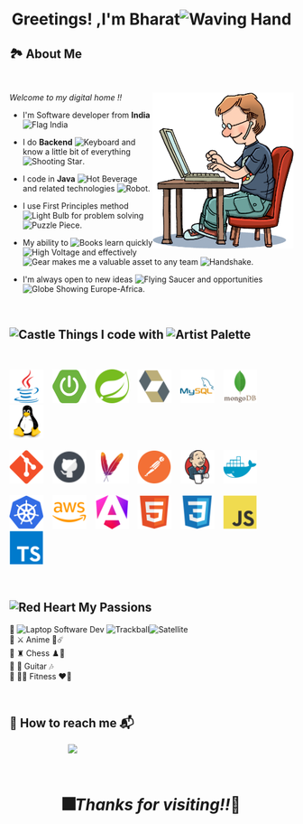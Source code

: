 <h1 align="center">Greetings! ,I'm Bharat<img src="https://raw.githubusercontent.com/Tarikul-Islam-Anik/Animated-Fluent-Emojis/master/Emojis/Hand%20gestures/Waving%20Hand.png" alt="Waving Hand" width="38" height="38" /> </h1> 





## 🏞 About Me


<br/>
<p><i>Welcome to my digital home !!</i>
 <img align='right' src="https://raw.githubusercontent.com/B-Bharat-7/B-Bharat-7/main/assets/clipart2415480.png" width="250"/>

 
- I'm Software developer from  <b>India</b><img src="https://raw.githubusercontent.com/Tarikul-Islam-Anik/Telegram-Animated-Emojis/main/Flags/Flag%20India.webp" alt="Flag India" width="45" height="45" />

- I do <b>Backend</b> <img src="https://raw.githubusercontent.com/Tarikul-Islam-Anik/Animated-Fluent-Emojis/master/Emojis/Objects/Keyboard.png" alt="Keyboard" width="25" height="25" /> and know a little bit of everything <img src="https://raw.githubusercontent.com/Tarikul-Islam-Anik/Animated-Fluent-Emojis/master/Emojis/Travel%20and%20places/Shooting%20Star.png" alt="Shooting Star" width="25" height="25" />.

- I code in <b>Java</b> <img src="https://raw.githubusercontent.com/Tarikul-Islam-Anik/Animated-Fluent-Emojis/master/Emojis/Food/Hot%20Beverage.png" alt="Hot Beverage" width="25" height="25" /> and related technologies <img src="https://raw.githubusercontent.com/Tarikul-Islam-Anik/Animated-Fluent-Emojis/master/Emojis/Smilies/Robot.png" alt="Robot" width="25" height="25" />.

- I use First Principles method <img src="https://raw.githubusercontent.com/Tarikul-Islam-Anik/Telegram-Animated-Emojis/main/Objects/Light%20Bulb.webp" alt="Light Bulb" width="25" height="25" /> for problem solving <img src="https://raw.githubusercontent.com/Tarikul-Islam-Anik/Animated-Fluent-Emojis/master/Emojis/Activities/Puzzle%20Piece.png" alt="Puzzle Piece" width="25" height="25" />.

- My ability to <img src="https://raw.githubusercontent.com/Tarikul-Islam-Anik/Telegram-Animated-Emojis/main/Objects/Books.webp" alt="Books" width="25" height="25" /> learn quickly <img src="https://raw.githubusercontent.com/Tarikul-Islam-Anik/Telegram-Animated-Emojis/main/Animals%20and%20Nature/High%20Voltage.webp" alt="High Voltage" width="25" height="25" /> and effectively <img src="https://raw.githubusercontent.com/Tarikul-Islam-Anik/Animated-Fluent-Emojis/master/Emojis/Objects/Gear.png" alt="Gear" width="25" height="25" /> makes me a valuable asset to any team <img src="https://raw.githubusercontent.com/Tarikul-Islam-Anik/Telegram-Animated-Emojis/main/People/Handshake.webp" alt="Handshake" width="25" height="25" />.

- I'm always open to new ideas <img src="https://raw.githubusercontent.com/Tarikul-Islam-Anik/Animated-Fluent-Emojis/master/Emojis/Travel%20and%20places/Flying%20Saucer.png" alt="Flying Saucer" width="25" height="25" /> and opportunities <img src="https://raw.githubusercontent.com/Tarikul-Islam-Anik/Animated-Fluent-Emojis/master/Emojis/Travel%20and%20places/Globe%20Showing%20Europe-Africa.png" alt="Globe Showing Europe-Africa" width="25" height="25" />.


<br>

<h2><img src="https://raw.githubusercontent.com/Tarikul-Islam-Anik/Animated-Fluent-Emojis/master/Emojis/Travel%20and%20places/Castle.png" alt="Castle" width="38" height="38" /> Things I code with <img src="https://raw.githubusercontent.com/Tarikul-Islam-Anik/Telegram-Animated-Emojis/main/Activity/Artist%20Palette.webp" alt="Artist Palette" width="38" height="38" /></h2>



<br>


 <img  src="https://raw.githubusercontent.com/devicons/devicon/master/icons/java/java-original.svg" alt="java" width="60" height="60" /> &nbsp;&nbsp;
  <img  src="https://raw.githubusercontent.com/B-Bharat-7/B-Bharat-7/main/assets/spring-boot.png" alt="spring-boot" width="60" height="60"/>  &nbsp;&nbsp;
  <img  src="https://raw.githubusercontent.com/devicons/devicon/master/icons/spring/spring-original.svg" alt="spring" width="60" height="60"/>  &nbsp;&nbsp;
 <img  src="https://raw.githubusercontent.com/devicons/devicon/master/icons/hibernate/hibernate-original.svg" alt="hibernate" width="60" height="60"/>  &nbsp;&nbsp;
    <img  src="https://raw.githubusercontent.com/devicons/devicon/master/icons/mysql/mysql-original-wordmark.svg" alt="mysql" width="60" height="60"/>  &nbsp;&nbsp;
     <img  src="https://raw.githubusercontent.com/devicons/devicon/master/icons/mongodb/mongodb-original-wordmark.svg" alt="mongodb" width="60" height="60"/>  &nbsp;&nbsp;
      <img  src="https://raw.githubusercontent.com/devicons/devicon/master/icons/linux/linux-original.svg" alt="linux" width="60" height="60"/>  &nbsp;&nbsp;<br><br>
       <img  src="https://raw.githubusercontent.com/devicons/devicon/master/icons/git/git-original.svg" alt="git" width="60" height="60"/>  &nbsp;&nbsp;
        <img  src="https://raw.githubusercontent.com/B-Bharat-7/B-Bharat-7/main/assets/github.svg" alt="github" width="60" height="60"/>  &nbsp;&nbsp;
          <img  src="https://raw.githubusercontent.com/devicons/devicon/master/icons/maven/maven-original.svg" alt="maven" width="60" height="60"/>  &nbsp;&nbsp;
         <img  src="https://raw.githubusercontent.com/devicons/devicon/master/icons/postman/postman-original.svg" alt="postman" width="60" height="60"/>  &nbsp;&nbsp;
            <img  src="https://raw.githubusercontent.com/devicons/devicon/master/icons/jenkins/jenkins-original.svg" alt="jenkins" width="60" height="60"/>  &nbsp;&nbsp;
             <img  src="https://raw.githubusercontent.com/devicons/devicon/master/icons/docker/docker-plain.svg" alt="docker" width="60" height="60"/> &nbsp;&nbsp; <br> <br> 
              <img  src="https://raw.githubusercontent.com/devicons/devicon/master/icons/kubernetes/kubernetes-original.svg" alt="kubernetes" width="60" height="60"/>  &nbsp;&nbsp;
               <img  src="https://raw.githubusercontent.com/devicons/devicon/master/icons/amazonwebservices/amazonwebservices-plain-wordmark.svg" alt="aws" width="60" height="60"/>  &nbsp;&nbsp;
                <img  src="https://raw.githubusercontent.com/devicons/devicon/master/icons/angular/angular-original.svg" alt="angular" width="60" height="60"/>  &nbsp;&nbsp;
                 <img  src="https://raw.githubusercontent.com/devicons/devicon/master/icons/html5/html5-original.svg" alt="html5" width="60" height="60"/>  &nbsp;&nbsp;
                  <img  src="https://raw.githubusercontent.com/devicons/devicon/master/icons/css3/css3-original.svg" alt="css3" width="60" height="60"/>  &nbsp;&nbsp;
                      <img  src="https://raw.githubusercontent.com/devicons/devicon/master/icons/javascript/javascript-original.svg" alt="javascript" width="60" height="60"/>  &nbsp;&nbsp;
                  <img  src="https://raw.githubusercontent.com/devicons/devicon/master/icons/typescript/typescript-original.svg" alt="typescript" width="60" height="60"/>  &nbsp;&nbsp;
  

 <br>

    

 
## <img src="https://raw.githubusercontent.com/Tarikul-Islam-Anik/Telegram-Animated-Emojis/main/Symbols/Red%20Heart.webp" alt="Red Heart" width="38" height="38" /> My Passions


🔸 <img src="https://raw.githubusercontent.com/Tarikul-Islam-Anik/Telegram-Animated-Emojis/main/Objects/Laptop.webp" alt="Laptop" width="38" height="38" /> Software Dev <img src="https://raw.githubusercontent.com/Tarikul-Islam-Anik/Animated-Fluent-Emojis/master/Emojis/Objects/Trackball.png" alt="Trackball" width="38" height="38" /><img src="https://raw.githubusercontent.com/Tarikul-Islam-Anik/Animated-Fluent-Emojis/master/Emojis/Travel%20and%20places/Satellite.png" alt="Satellite" width="38" height="38" /><br>
🔹 ⚔️ Anime 🥷☄️<br>
🔸 ♜ Chess ♟️👑<br>
🔹 🎸 Guitar 🎶<br>
🔸 🏋️‍♀️ Fitness ❤️‍🔥<br>

  </p>
<br />

 

<h2>📱 How to reach me 📬</h2>


 <div>
 
 
  <p> 

 &emsp; &emsp; &emsp; &emsp; &emsp; &emsp;<a href="mailto:bharat.software.dev@gmail.com" target="_blank"><img height="35" src="https://th.bing.com/th/id/OIP.9sT4UWsRfFiy6vPydv3_-QHaHO?pid=ImgDet&rs=1"></a>
  </p>
</div>
<br>

<h1 align='center'>🎆<i>Thanks for visiting!!</i>🎉</h1>



